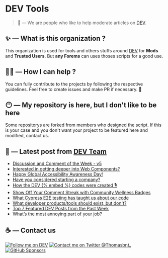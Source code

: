 # DEV Tools

> 🔧 — We are people who like to help moderate articles on [DEV](https://dev.to).

## ✨ — What is this organization ?

This organization is used for tools and others stuffs around [DEV](https://dev.to) for **Mods** and **Trusted Users**. But __any Forems__ can uses thoses scripts for a good use.


## 💪🏼 — How I can help ?

You can fully contribute to the projects by following the respective guidelines. Feel free to create issues and make PR if necessary. 🎉

## 😶 — My repository is here, but I don't like to be here

Some repositorys are forked from members who designed the script. If this is your case and you don't want your project to be featured here and modified, contact us.

## 📝 — Latest post from [DEV Team](https://dev.to/devteam)

<!-- BLOG-POST-LIST:START -->
- [Discussion and Comment of the Week - v5](https://dev.to/devteam/discussion-and-comment-of-the-week-v5-26hc)
- [Interested in getting deeper into Web Components?](https://dev.to/devteam/interested-in-getting-deeper-into-web-components-1dom)
- [Happy Global Accessibility Awareness Day!](https://dev.to/devteam/happy-global-accessibility-awareness-day-18i6)
- [Have you considered starting a company?](https://dev.to/devteam/have-you-considered-starting-a-company-4mgm)
- [How the DEV {% embed %} codes were created 🎙](https://dev.to/devteam/how-the-dev-embed-codes-were-created-12aj)
- [Show Off Your Comment Streak with Community Wellness Badges](https://dev.to/devteam/show-off-your-comment-streak-with-community-wellness-badges-k7f)
- [What Cypress E2E testing has taught us about our code](https://dev.to/devteam/what-cypress-e2e-testing-has-taught-us-about-our-code-5aco)
- [What developer products/tools should exist, but don&#39;t?](https://dev.to/devteam/what-developer-productstools-should-exist-but-dont-4ooe)
- [Top 7 Featured DEV Posts from the Past Week](https://dev.to/devteam/top-7-featured-dev-posts-from-the-past-week-2p64)
- [What’s the most annoying part of your job?](https://dev.to/devteam/whats-the-most-annoying-part-of-your-job-20fi)
<!-- BLOG-POST-LIST:END -->


## ☕ — Contact us

[![Follow me on DEV](https://img.shields.io/badge/dev.to-%2308090A.svg?&style=for-the-badge&logo=dev.to&logoColor=white&alt=devto)](https://dev.to/thomasbnt)
[![Contact me on Twitter @Thomasbnt_](https://img.shields.io/badge/Contact%20me%20on%20Twitter-%231DA1F2.svg?&style=for-the-badge&logo=twitter&logoColor=white&alt=twitter)](https://twitter.com/messages/1142357270-1142357270?text=Hello,%20I%20contact%20you%20from%20devtotools%20&recipient_id=1142357270) [![GitHub Sponsors](https://img.shields.io/badge/Sponsor%20me-%23EA54AE.svg?&style=for-the-badge&logo=github-sponsors&logoColor=white)](https://github.com/sponsors/thomasbnt)


